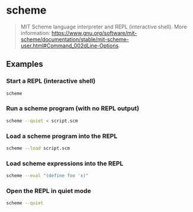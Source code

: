 # scheme

> MIT Scheme language interpreter and REPL (interactive shell). More information: <https://www.gnu.org/software/mit-scheme/documentation/stable/mit-scheme-user.html#Command_002dLine-Options>.

## Examples

### Start a REPL (interactive shell)

```bash
scheme
```

### Run a scheme program (with no REPL output)

```bash
scheme --quiet < script.scm
```

### Load a scheme program into the REPL

```bash
scheme --load script.scm
```

### Load scheme expressions into the REPL

```bash
scheme --eval "(define foo 'x)"
```

### Open the REPL in quiet mode

```bash
scheme --quiet
```
